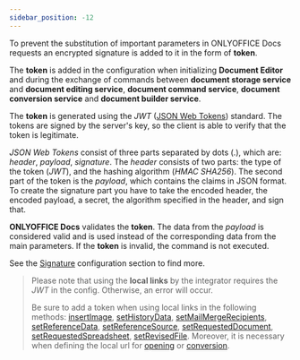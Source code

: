 ```yaml
---
sidebar_position: -12
---
```


To prevent the substitution of important parameters in ONLYOFFICE Docs requests an encrypted signature is added to it in the form of **token**.

The **token** is added in the configuration when initializing **Document Editor** and during the exchange of commands between **document storage service** and **document editing service**, **document command service**, **document conversion service** and **document builder service**.

The **token** is generated using the *JWT* ([JSON Web Tokens](https://jwt.io/)) standard. The tokens are signed by the server's key, so the client is able to verify that the token is legitimate.

*JSON Web Tokens* consist of three parts separated by dots (.), which are: *header*, *payload*, *signature*. The *header* consists of two parts: the type of the token (*JWT*), and the hashing algorithm (*HMAC SHA256*). The second part of the token is the *payload*, which contains the claims in JSON format. To create the signature part you have to take the encoded header, the encoded payload, a secret, the algorithm specified in the header, and sign that.

**ONLYOFFICE Docs** validates the **token**. The data from the *payload* is considered valid and is used instead of the corresponding data from the main parameters. If the **token** is invalid, the command is not executed.

See the [Signature](../../Additional%20API/signature/signature.md) configuration section to find more.

> Please note that using the **local links** by the integrator requires the *JWT* in the config. Otherwise, an error will occur.
> 
> Be sure to add a token when using local links in the following methods: [insertImage](../../usage-api/methods.md#insertimage), [setHistoryData](../../usage-api/methods.md#sethistorydata), [setMailMergeRecipients](../../usage-api/methods.md#setmailmergerecipients), [setReferenceData](../../usage-api/methods.md#setreferencedata), [setReferenceSource](../../usage-api/methods.md#setreferencesource), [setRequestedDocument](../../usage-api/methods.md#setrequesteddocument), [setRequestedSpreadsheet](../../usage-api/methods.md#setrequestedspreadsheet), [setRevisedFile](../../usage-api/methods.md#setrevisedfile). Moreover, it is necessary when defining the local url for [opening](../../usage-api/config/Document/Document.md#url) or [conversion](../../Additional%20API/conversion-api/request.md#url).
